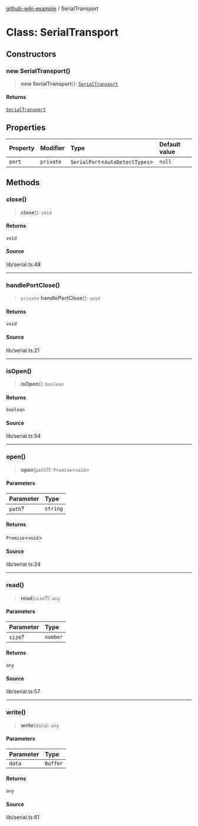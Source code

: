 [github-wiki-example](../wiki/Home) / SerialTransport

# Class: SerialTransport

## Constructors

### new SerialTransport()

> **new SerialTransport**(): [`SerialTransport`](../wiki/Class.SerialTransport)

#### Returns

[`SerialTransport`](../wiki/Class.SerialTransport)

## Properties

| Property | Modifier | Type | Default value |
| :------ | :------ | :------ | :------ |
| `port` | `private` | `SerialPort`\<`AutoDetectTypes`\> | `null` |

## Methods

### close()

> **close**(): `void`

#### Returns

`void`

#### Source

lib/serial.ts:48

***

### handlePortClose()

> `private` **handlePortClose**(): `void`

#### Returns

`void`

#### Source

lib/serial.ts:21

***

### isOpen()

> **isOpen**(): `boolean`

#### Returns

`boolean`

#### Source

lib/serial.ts:54

***

### open()

> **open**(`path`?): `Promise`\<`void`\>

#### Parameters

| Parameter | Type |
| :------ | :------ |
| `path`? | `string` |

#### Returns

`Promise`\<`void`\>

#### Source

lib/serial.ts:24

***

### read()

> **read**(`size`?): `any`

#### Parameters

| Parameter | Type |
| :------ | :------ |
| `size`? | `number` |

#### Returns

`any`

#### Source

lib/serial.ts:57

***

### write()

> **write**(`data`): `any`

#### Parameters

| Parameter | Type |
| :------ | :------ |
| `data` | `Buffer` |

#### Returns

`any`

#### Source

lib/serial.ts:61
